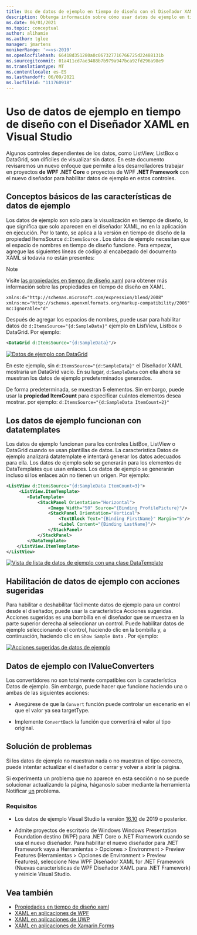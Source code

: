 ```yaml
---
title: Uso de datos de ejemplo en tiempo de diseño con el Diseñador XAML en Visual Studio
description: Obtenga información sobre cómo usar datos de ejemplo en tiempo de diseño en XAML.
ms.date: 06/01/2021
ms.topic: conceptual
author: alihamie
ms.author: tglee
manager: jmartens
monikerRange: '>=vs-2019'
ms.openlocfilehash: 66418d351280a0c067327716766725d22488131b
ms.sourcegitcommit: 01a411cd7ae3488b7b979a947bca92fd296a98e9
ms.translationtype: MT
ms.contentlocale: es-ES
ms.lasthandoff: 06/09/2021
ms.locfileid: "111760918"
---
```

# <a name="use-design-time-sample-data-with-the-xaml-designer-in-visual-studio"></a>Uso de datos de ejemplo en tiempo de diseño con el Diseñador XAML en Visual Studio

Algunos controles dependientes de los datos, como ListView, ListBox o DataGrid, son difíciles de visualizar sin datos. En este documento revisaremos un nuevo enfoque que permite a los desarrolladores trabajar en proyectos **de WPF .NET Core** o proyectos de WPF **.NET Framework** con el nuevo diseñador para habilitar datos de ejemplo en estos controles. 

## <a name="sample-data-feature-basics"></a>Conceptos básicos de las características de datos de ejemplo

Los datos de ejemplo son solo para la visualización en tiempo de diseño, lo que significa que solo aparecen en el diseñador XAML, no en la aplicación en ejecución. Por lo tanto, se aplica a la versión en tiempo de diseño de la propiedad ItemsSource `d:ItemsSource` . Los datos de ejemplo necesitan que el espacio de nombres en tiempo de diseño funcione. Para empezar, agregue las siguientes líneas de código al encabezado del documento XAML si todavía no están presentes:

> [!NOTE]
> Visite [las propiedades en tiempo de diseño xaml](../xaml-tools/xaml-designtime-data.md) para obtener más información sobre las propiedades en tiempo de diseño en XAML.

```xml
xmlns:d="http://schemas.microsoft.com/expression/blend/2008"
xmlns:mc="http://schemas.openxmlformats.org/markup-compatibility/2006"
mc:Ignorable="d"
```

Después de agregar los espacios de nombres, puede usar para habilitar datos de `d:ItemsSource="{d:SampleData}"` ejemplo en ListView, Listbox o DataGrid. Por ejemplo:

```xml
<DataGrid d:ItemsSource="{d:SampleData}"/>
```

[![Datos de ejemplo con DataGrid](media\xaml-sample-data-empty-datagrid.png "Datos de ejemplo habilitados en DataGrid")](media\xaml-sample-data-empty-datagrid.png#lightbox)

En este ejemplo, sin `d:ItemsSource="{d:SampleData}"` el Diseñador XAML mostraría un DataGrid vacío. En su lugar, `d:SampleData` con ella ahora se muestran los datos de ejemplo predeterminados generados.

De forma predeterminada, se muestran 5 elementos. Sin embargo, puede usar la **propiedad ItemCount** para especificar cuántos elementos desea mostrar. por ejemplo: `d:ItemsSource="{d:SampleData ItemCount=2}"`

## <a name="sample-data-works-with-datatemplates"></a>Los datos de ejemplo funcionan con datatemplates

Los datos de ejemplo funcionan para los controles ListBox, ListView o DataGrid cuando se usan plantillas de datos. La característica Datos de ejemplo analizará datatemplate e intentará generar los datos adecuados para ella. Los datos de ejemplo solo se generarán para los elementos de DataTemplates que usan enlaces. Los datos de ejemplo se generarán incluso si los enlaces aún no tienen un origen.
Por ejemplo:

```xml
<ListView d:ItemsSource="{d:SampleData ItemCount=3}">
     <ListView.ItemTemplate>
        <DataTemplate>
            <StackPanel Orientation="Horizontal">
                <Image Width="50" Source="{Binding ProfilePicture}"/>
                <StackPanel Orientation="Vertical">
                    <TextBlock Text="{Binding FirstName}" Margin="5"/>
                    <Label Content="{Binding LastName}"/>
                </StackPanel>
            </StackPanel>
        </DataTemplate>
    </ListView.ItemTemplate>
</ListView>
```

[![Vista de lista de datos de ejemplo con una clase DataTemplate](media\xaml-sample-data-templated-listview.png "Datos de ejemplo usados en un control ListView con una clase DataTemplate")](media\xaml-sample-data-templated-listview.png#lightbox)

## <a name="enable-sample-data-with-suggested-actions"></a>Habilitación de datos de ejemplo con acciones sugeridas

Para habilitar o deshabilitar fácilmente datos de ejemplo para un control desde el diseñador, puede usar la característica Acciones sugeridas. Acciones sugeridas es una bombilla en el diseñador que se muestra en la parte superior derecha al seleccionar un control. Puede habilitar datos de ejemplo seleccionando el control, haciendo clic en la bombilla y, a continuación, haciendo clic en `Show Sample Data` . Por ejemplo:

[![Acciones sugeridas de datos de ejemplo](media\xaml-sample-data-suggested-actions.png "Habilitar datos de ejemplo con acciones sugeridas")](media\xaml-sample-data-suggested-actions.png#lightbox)

## <a name="sample-data-with-ivalueconverters"></a>Datos de ejemplo con IValueConverters 

Los convertidores no son totalmente compatibles con la característica Datos de ejemplo. Sin embargo, puede hacer que funcione haciendo una o ambas de las siguientes acciones:
- Asegúrese de que la `Convert` función puede controlar un escenario en el que el valor ya sea targetType.

- Implemente `ConvertBack` la función que convertirá el valor al tipo original. 

## <a name="troubleshooting"></a>Solución de problemas

Si los datos de ejemplo no muestran nada o no muestran el tipo correcto, puede intentar actualizar el diseñador o cerrar y volver a abrir la página.

Si experimenta un problema que no aparece en esta sección o no se puede solucionar actualizando la página, háganoslo saber mediante la herramienta Notificar [un](../ide/how-to-report-a-problem-with-visual-studio.md) problema.

### <a name="requirements"></a>Requisitos

- Los datos de ejemplo Visual Studio la versión [16.10](/visualstudio/releases/2019/release-notes-v16.10) de 2019 o posterior.

- Admite proyectos de escritorio de Windows Windows Presentation Foundation destino (WPF) para .NET Core o .NET Framework cuando se usa el nuevo diseñador. Para habilitar el nuevo diseñador para .NET Framework vaya a Herramientas > Opciones > Environment > Preview Features (Herramientas > Opciones de Environment > Preview Features), seleccione New WPF Diseñador XAML for .NET Framework (Nuevas características de WPF Diseñador XAML para .NET Framework) y reinicie Visual Studio.

## <a name="see-also"></a>Vea también

- [Propiedades en tiempo de diseño xaml](../xaml-tools/xaml-designtime-data.md)
- [XAML en aplicaciones de WPF](/dotnet/framework/wpf/advanced/xaml-in-wpf)
- [XAML en aplicaciones de UWP](/windows/uwp/xaml-platform/xaml-overview)
- [XAML en aplicaciones de Xamarin.Forms](/xamarin/xamarin-forms/xaml/)